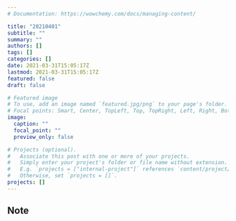 ```yaml
---
# Documentation: https://wowchemy.com/docs/managing-content/

title: "20210401"
subtitle: ""
summary: ""
authors: []
tags: []
categories: []
date: 2021-03-31T15:05:17Z
lastmod: 2021-03-31T15:05:17Z
featured: false
draft: false

# Featured image
# To use, add an image named `featured.jpg/png` to your page's folder.
# Focal points: Smart, Center, TopLeft, Top, TopRight, Left, Right, BottomLeft, Bottom, BottomRight.
image:
  caption: ""
  focal_point: ""
  preview_only: false

# Projects (optional).
#   Associate this post with one or more of your projects.
#   Simply enter your project's folder or file name without extension.
#   E.g. `projects = ["internal-project"]` references `content/project/deep-learning/index.md`.
#   Otherwise, set `projects = []`.
projects: []
---
```


## Note

